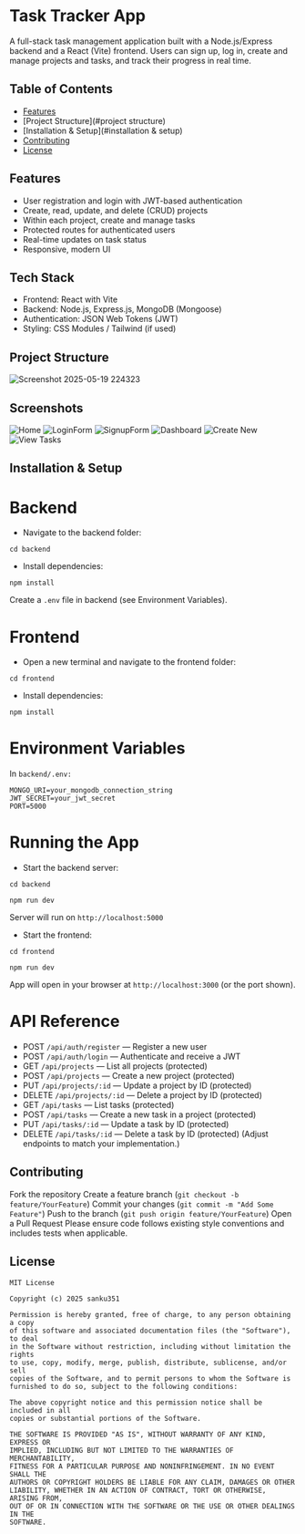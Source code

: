 # Task Tracker App
A full-stack task management application built with a Node.js/Express backend and a React (Vite) frontend. Users can sign up, log in, create and manage projects and tasks, and track their progress in real time.

## Table of Contents
- [Features](#features)
- [Project Structure](#project structure)
- [Installation & Setup](#installation & setup)
- [Contributing](#contributing)
- [License](#license)

## Features
- User registration and login with JWT-based authentication
- Create, read, update, and delete (CRUD) projects
- Within each project, create and manage tasks
- Protected routes for authenticated users
- Real-time updates on task status
- Responsive, modern UI

## Tech Stack
- Frontend: React with Vite
- Backend: Node.js, Express.js, MongoDB (Mongoose)
- Authentication: JSON Web Tokens (JWT)
- Styling: CSS Modules / Tailwind (if used)

## Project Structure
![Screenshot 2025-05-19 224323](https://github.com/user-attachments/assets/5b3fc605-6f0d-4e55-96c5-1fbbe2bda9f0)

## Screenshots
![Home](https://github.com/user-attachments/assets/68b1ab2f-41a9-407b-8441-4b117806bdd0)
![LoginForm](https://github.com/user-attachments/assets/62d88659-2702-4b57-af60-18bbe6dbb7d9)
![SignupForm](https://github.com/user-attachments/assets/79b71042-9cba-4c1f-9175-09445f6ed453)
![Dashboard](https://github.com/user-attachments/assets/5db88994-e6fc-43b3-a815-1f761e4c0a49)
![Create New](https://github.com/user-attachments/assets/013b5496-0248-4642-95c7-0cbbb6b66242)
![View Tasks](https://github.com/user-attachments/assets/e1f3f7ca-4e49-477e-a311-cb9932a9e7e5)

## Installation & Setup
# Backend
- Navigate to the backend folder:
```
cd backend
```
- Install dependencies:
```
npm install
```
Create a `.env` file in backend (see Environment Variables).

# Frontend
- Open a new terminal and navigate to the frontend folder:
```
cd frontend
```
- Install dependencies:
```
npm install
```

# Environment Variables
In `backend/.env:`
```
MONGO_URI=your_mongodb_connection_string
JWT_SECRET=your_jwt_secret
PORT=5000
```

# Running the App
- Start the backend server:
```
cd backend
```
```
npm run dev
```
Server will run on `http://localhost:5000`
- Start the frontend:
```
cd frontend
```
```
npm run dev
```
App will open in your browser at `http://localhost:3000` (or the port shown).

# API Reference
- POST `/api/auth/register` — Register a new user
- POST `/api/auth/login` — Authenticate and receive a JWT
- GET `/api/projects` — List all projects (protected)
- POST `/api/projects` — Create a new project (protected)
- PUT `/api/projects/:id` — Update a project by ID (protected)
- DELETE `/api/projects/:id` — Delete a project by ID (protected)
- GET `/api/tasks` — List tasks (protected)
- POST `/api/tasks` — Create a new task in a project (protected)
- PUT `/api/tasks/:id` — Update a task by ID (protected)
- DELETE `/api/tasks/:id` — Delete a task by ID (protected)
(Adjust endpoints to match your implementation.)

## Contributing
Fork the repository
Create a feature branch (`git checkout -b feature/YourFeature`)
Commit your changes (`git commit -m "Add Some Feature"`)
Push to the branch (`git push origin feature/YourFeature`)
Open a Pull Request
Please ensure code follows existing style conventions and includes tests when applicable.

## License
```
MIT License

Copyright (c) 2025 sanku351

Permission is hereby granted, free of charge, to any person obtaining a copy
of this software and associated documentation files (the "Software"), to deal
in the Software without restriction, including without limitation the rights
to use, copy, modify, merge, publish, distribute, sublicense, and/or sell
copies of the Software, and to permit persons to whom the Software is
furnished to do so, subject to the following conditions:

The above copyright notice and this permission notice shall be included in all
copies or substantial portions of the Software.

THE SOFTWARE IS PROVIDED "AS IS", WITHOUT WARRANTY OF ANY KIND, EXPRESS OR
IMPLIED, INCLUDING BUT NOT LIMITED TO THE WARRANTIES OF MERCHANTABILITY,
FITNESS FOR A PARTICULAR PURPOSE AND NONINFRINGEMENT. IN NO EVENT SHALL THE
AUTHORS OR COPYRIGHT HOLDERS BE LIABLE FOR ANY CLAIM, DAMAGES OR OTHER
LIABILITY, WHETHER IN AN ACTION OF CONTRACT, TORT OR OTHERWISE, ARISING FROM,
OUT OF OR IN CONNECTION WITH THE SOFTWARE OR THE USE OR OTHER DEALINGS IN THE
SOFTWARE.
```
